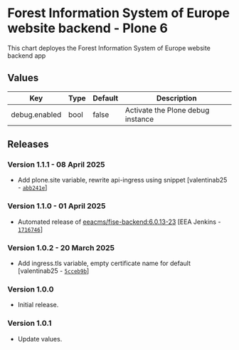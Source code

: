 # Forest Information System of Europe website backend - Plone 6

This chart deployes the Forest Information System of Europe website backend app

## Values

| Key           | Type | Default | Description                       |
| ------------- | ---- | ------- | --------------------------------- |
| debug.enabled | bool | false   | Activate the Plone debug instance |

## Releases

### Version 1.1.1 - 08 April 2025
- Add plone.site variable, rewrite api-ingress using snippet [valentinab25 - [`abb241e`](https://github.com/eea/helm-charts/commit/abb241e489d9e3c6c3e131e331df9985fbc4fb3a)]

### Version 1.1.0 - 01 April 2025
- Automated release of [eeacms/fise-backend:6.0.13-23](https://github.com/eea/fise-backend/releases) [EEA Jenkins - [`1716746`](https://github.com/eea/helm-charts/commit/1716746e78fef0df4209a1228268bf33a8f70259)]

### Version 1.0.2 - 20 March 2025
- Add ingress.tls variable, empty certificate name for default [valentinab25 - [`5cceb9b`](https://github.com/eea/helm-charts/commit/5cceb9b60d74a9d703476694a250d0cd2a38c252)]

### Version 1.0.0

- Initial release.

### Version 1.0.1

- Update values.
